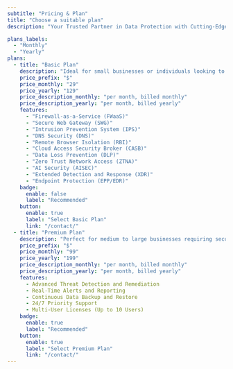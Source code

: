 ```yaml
---
subtitle: "Pricing & Plan"
title: "Choose a suitable plan"
description: "Your Trusted Partner in Data Protection with Cutting-Edge Solutions for <br> Comprehensive Data Security."

plans_labels:
  - "Monthly"
  - "Yearly"
plans:
  - title: "Basic Plan"
    description: "Ideal for small businesses or individuals looking to secure their data with fundamental protection features."
    price_prefix: "$"
    price_monthly: "29"
    price_yearly: "129"
    price_description_monthly: "per month, billed monthly"
    price_description_yearly: "per month, billed yearly"
    features:
      - "Firewall-as-a-Service (FWaaS)"
      - "Secure Web Gateway (SWG)"
      - "Intrusion Prevention System (IPS)"
      - "DNS Security (DNS)"
      - "Remote Browser Isolation (RBI)"
      - "Cloud Access Security Broker (CASB)"
      - "Data Loss Prevention (DLP)"
      - "Zero Trust Network Access (ZTNA)"
      - "AI Security (AISEC)"
      - "Extended Detection and Response (XDR)"
      - "Endpoint Protection (EPP/EDR)"
    badge:
      enable: false
      label: "Recommended"
    button:
      enable: true
      label: "Select Basic Plan"
      link: "/contact/"
  - title: "Premium Plan"
    description: "Perfect for medium to large businesses requiring security features and priority support."
    price_prefix: "$"
    price_monthly: "99"
    price_yearly: "199"
    price_description_monthly: "per month, billed monthly"
    price_description_yearly: "per month, billed yearly"
    features:
      - Advanced Threat Detection and Remediation
      - Real-Time Alerts and Reporting
      - Continuous Data Backup and Restore
      - 24/7 Priority Support
      - Multi-User Licenses (Up to 10 Users)
    badge:
      enable: true
      label: "Recommended"
    button:
      enable: true
      label: "Select Premium Plan"
      link: "/contact/"
---
```

